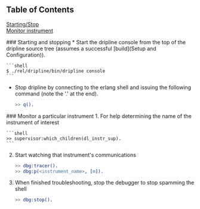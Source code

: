 ## Table of Contents   
[Starting/Stop](#StartStop)  
[Monitor instrument](#monitor)  

<a name="StartStop"/>
### Starting and stopping
* Start the dripline console from the top of the dripline source tree (assumes a successful [build](Setup and Configuration)).

    ```shell
    $ ./rel/dripline/bin/dripline console
    ```

* Stop dripline by connecting to the erlang shell and issuing the following command (note the '.' at the end).

    ```erlang
    >> q().
    ```

<a name="monitor"/>
### Monitor a particular instrument
1. For help determining the name of the instrument of interest

    ```shell
    >> supervisor:which_children(dl_instr_sup).
    ```

2. Start watching that instrument's communications

    ```erlang
    >> dbg:tracer().
    >> dbg:p(<instrument_name>, [m]).
    ```

3. When finished troubleshooting, stop the debugger to stop spamming the shell

    ```erlang
    >> dbg:stop().
    ```